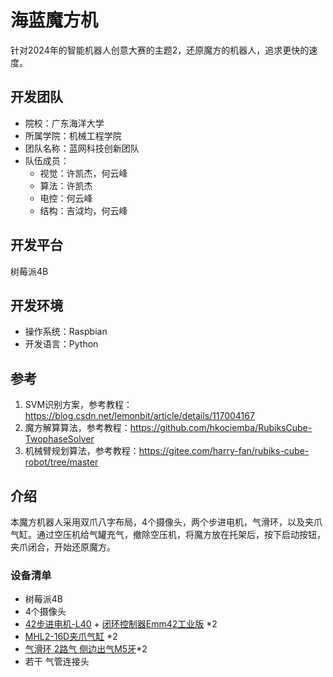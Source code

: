 # 海蓝魔方机
针对2024年的智能机器人创意大赛的主题2，还原魔方的机器人，追求更快的速度。

## 开发团队
 - 院校：广东海洋大学
 - 所属学院：机械工程学院
 - 团队名称：蓝网科技创新团队
 - 队伍成员：
    - 视觉：许凯杰，何云峰
    - 算法：许凯杰
    - 电控：何云峰
    - 结构：吉泧均，何云峰

## 开发平台
树莓派4B

## 开发环境
 - 操作系统：Raspbian
 - 开发语言：Python

## 参考
1.  SVM识别方案，参考教程：https://blog.csdn.net/lemonbit/article/details/117004167
2.  魔方解算算法，参考教程：https://github.com/hkociemba/RubiksCube-TwophaseSolver
3.  机械臂规划算法，参考教程：https://gitee.com/harry-fan/rubiks-cube-robot/tree/master

## 介绍
本魔方机器人采用双爪八字布局，4个摄像头，两个步进电机，气滑环，以及夹爪气缸。通过空压机给气罐充气，撤除空压机，将魔方放在托架后，按下启动按钮，夹爪闭合，开始还原魔方。
### 设备清单
- 树莓派4B
- 4个摄像头
- [42步进电机-L40](https://item.taobao.com/item.htm?abbucket=5&id=682797640293&ns=1&spm=a21n57.1.0.0.6903523cZRZY1D&skuId=5057239338765) + [闭环控制器Emm42工业版](https://item.taobao.com/item.htm?abbucket=5&id=673302946671&ns=1&spm=a21n57.1.0.0.6903523cZRZY1D&skuId=5032954871240) *2
- [MHL2-16D夹爪气缸](https://item.taobao.com/item.htm?id=537049565191&spm=a1z0d.6639537/tb.1997196601.34.257c7484ZwafTI&skuId=3206052770907) *2
- [气滑环 2路气 侧边出气M5牙](https://detail.tmall.com/item.htm?_u=d2qf50kdb8b2&id=555594152568&skuId=3431370232744)*2
- 若干 气管连接头